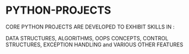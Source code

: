 # PYTHON-PROJECTS

CORE PYTHON PROJECTS ARE DEVELOPED TO EXHIBIT SKILLS IN :


DATA STRUCTURES,
ALGORITHMS,
OOPS CONCEPTS,
CONTROL STRUCTURES,
EXCEPTION HANDLING and VARIOUS OTHER FEATURES
